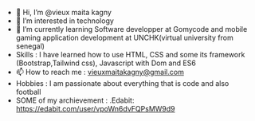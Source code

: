 - 👋 Hi, I’m @vieux maita kagny
- 👀 I’m interested in technology
- 🌱 I’m currently learning Software developper at Gomycode and mobile gaming application development at UNCHK(virtual university from senegal)
- Skills : I have learned how to use HTML, CSS and some its framework (Bootstrap,Tailwind css),  Javascript with Dom and ES6
- 📫 How to reach me : vieuxmaitakagny@gmail.com
- Hobbies : I am passionate about everything that is code and also football
- SOME of  my archievement :
  .Edabit: https://edabit.com/user/vpoWn6dvFQPsMW9d9
  

<!---
vieuxkagny/vieuxkagny is a ✨ special ✨ repository because its `README.md` (this file) appears on your GitHub profile.
You can click the Preview link to take a look at your changes.
--->
